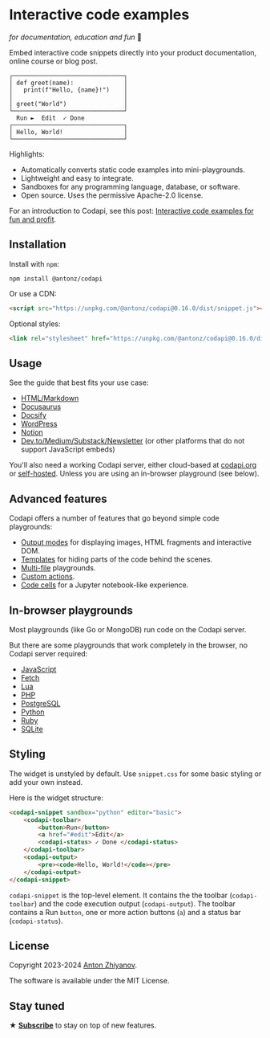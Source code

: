 # Interactive code examples

_for documentation, education and fun_ 🎉

Embed interactive code snippets directly into your product documentation, online course or blog post.

```
┌───────────────────────────────┐
│ def greet(name):              │
│   print(f"Hello, {name}!")    │
│                               │
│ greet("World")                │
└───────────────────────────────┘
  Run ►  Edit  ✓ Done
┌───────────────────────────────┐
│ Hello, World!                 │
└───────────────────────────────┘
```

Highlights:

-   Automatically converts static code examples into mini-playgrounds.
-   Lightweight and easy to integrate.
-   Sandboxes for any programming language, database, or software.
-   Open source. Uses the permissive Apache-2.0 license.

For an introduction to Codapi, see this post: [Interactive code examples for fun and profit](https://antonz.org/code-examples/).

## Installation

Install with `npm`:

```
npm install @antonz/codapi
```

Or use a CDN:

```html
<script src="https://unpkg.com/@antonz/codapi@0.16.0/dist/snippet.js"></script>
```

Optional styles:

```html
<link rel="stylesheet" href="https://unpkg.com/@antonz/codapi@0.16.0/dist/snippet.css" />
```

## Usage

See the guide that best fits your use case:

-   [HTML/Markdown](docs/html.md)
-   [Docusaurus](docs/docusaurus.md)
-   [Docsify](docs/docsify.md)
-   [WordPress](docs/wordpress.md)
-   [Notion](docs/notion.md)
-   [Dev.to/Medium/Substack/Newsletter](docs/code-links.md) (or other platforms that do not support JavaScript embeds)

You'll also need a working Codapi server, either cloud-based at [codapi.org](https://codapi.org/) or [self-hosted](https://github.com/nalgeon/codapi). Unless you are using an in-browser playground (see below).

## Advanced features

Codapi offers a number of features that go beyond simple code playgrounds:

-   [Output modes](docs/output-modes.md) for displaying images, HTML fragments and interactive DOM.
-   [Templates](docs/templates.md) for hiding parts of the code behind the scenes.
-   [Multi-file](docs/files.md) playgrounds.
-   [Custom actions](docs/custom-actions.md).
-   [Code cells](docs/code-cells.md) for a Jupyter notebook-like experience.

## In-browser playgrounds

Most playgrounds (like Go or MongoDB) run code on the Codapi server.

But there are some playgrounds that work completely in the browser, no Codapi server required:

-   [JavaScript](docs/browser-only.md#javascript)
-   [Fetch](docs/browser-only.md#fetch)
-   [Lua](docs/browser-only.md#lua)
-   [PHP](docs/browser-only.md#php)
-   [PostgreSQL](docs/browser-only.md#postgresql)
-   [Python](docs/browser-only.md#python)
-   [Ruby](docs/browser-only.md#ruby)
-   [SQLite](docs/browser-only.md#sqlite)

## Styling

The widget is unstyled by default. Use `snippet.css` for some basic styling or add your own instead.

Here is the widget structure:

```html
<codapi-snippet sandbox="python" editor="basic">
    <codapi-toolbar>
        <button>Run</button>
        <a href="#edit">Edit</a>
        <codapi-status> ✓ Done </codapi-status>
    </codapi-toolbar>
    <codapi-output>
        <pre><code>Hello, World!</code></pre>
    </codapi-output>
</codapi-snippet>
```

`codapi-snippet` is the top-level element. It contains the the toolbar (`codapi-toolbar`) and the code execution output (`codapi-output`). The toolbar contains a Run `button`, one or more action buttons (`a`) and a status bar (`codapi-status`).

## License

Copyright 2023-2024 [Anton Zhiyanov](https://antonz.org/).

The software is available under the MIT License.

## Stay tuned

★ [**Subscribe**](https://antonz.org/subscribe/) to stay on top of new features.
